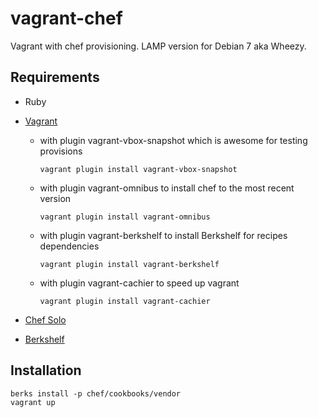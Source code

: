 vagrant-chef
============

Vagrant with chef provisioning.
LAMP version for Debian 7 aka Wheezy.

Requirements
------------
- Ruby

- [Vagrant](http://www.vagrantup.com/downloads.html)

  - with plugin vagrant-vbox-snapshot which is awesome for testing provisions
    ```
    vagrant plugin install vagrant-vbox-snapshot
    ```

  - with plugin vagrant-omnibus to install chef to the most recent version
    ```
    vagrant plugin install vagrant-omnibus
    ```

  - with plugin vagrant-berkshelf to install Berkshelf for recipes dependencies
    ```
    vagrant plugin install vagrant-berkshelf
    ```

  - with plugin vagrant-cachier to speed up vagrant
    ```
    vagrant plugin install vagrant-cachier
    ```

- [Chef Solo](http://docs.opscode.com/install_omnibus.html)

- [Berkshelf](http://berkshelf.com/)


Installation
------------

```
berks install -p chef/cookbooks/vendor
vagrant up
```